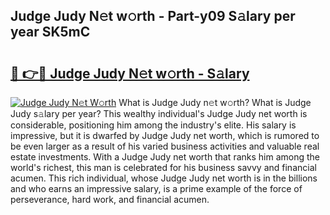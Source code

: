 ## Judge Judy N𝚎t w𝚘rth - Part-y09 S𝚊lary per year SK5mC

# <h2><a href="http://gc3nvh2.nevu.top/?p=Judge+Judy">🔗 👉🔴 Judge Judy N𝚎t w𝚘rth - S𝚊lary</a></h2>

[![Judge Judy N𝚎t W𝚘rth](https://i.imgur.com/Oavwk0R.jpeg)](http://gc3nvh2.nevu.top/?p=Judge+Judy)
What is Judge Judy n𝚎t w𝚘rth? What is Judge Judy s𝚊lary per year?
This wealthy individual's Judge Judy net worth is considerable, positioning him among the industry's elite. His salary is impressive, but it is dwarfed by Judge Judy net worth, which is rumored to be even larger as a result of his varied business activities and valuable real estate investments. With a Judge Judy net worth that ranks him among the world's richest, this man is celebrated for his business savvy and financial acumen. This rich individual, whose Judge Judy net worth is in the billions and who earns an impressive salary, is a prime example of the force of perseverance, hard work, and financial acumen.
